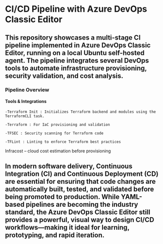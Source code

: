 # CI/CD Pipeline with Azure DevOps Classic Editor


## This repository showcases a multi-stage CI pipeline implemented in Azure DevOps Classic Editor, running on a local Ubuntu self-hosted agent. The pipeline integrates several DevOps tools to automate infrastructure provisioning, security validation, and cost analysis.


### Pipeline Overview

#### Tools & Integrations

    -Terraform Init : Initializes Terraform backend and modules using the TerraformCLI task.

    -Terraform : For IaC provisioning and validation

    -TFSEC : Security scanning for Terraform code

    -TFLint : Linting to enforce Terraform best practices

Infracost – cloud cost estimation before provisioning
## In modern software delivery, Continuous Integration (CI) and Continuous Deployment (CD) are essential for ensuring that code changes are automatically built, tested, and validated before being promoted to production. While YAML-based pipelines are becoming the industry standard, the Azure DevOps Classic Editor still provides a powerful, visual way to design CI/CD workflows—making it ideal for learning, prototyping, and rapid iteration.

